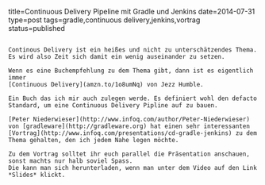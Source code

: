 title=Continuous Delivery Pipeline mit Gradle und Jenkins
date=2014-07-31
type=post
tags=gradle,continuous delivery,jenkins,vortrag
status=published
~~~~~~

Continous Delivery ist ein heißes und nicht zu unterschätzendes Thema.
Es wird also Zeit sich damit ein wenig auseinander zu setzen.

Wenn es eine Buchempfehlung zu dem Thema gibt, dann ist es eigentlich immer
[Continuous Delivery](amzn.to/1o8umNq) von Jezz Humble.

Ein Buch das ich mir auch zulegen werde. Es definiert wohl den defacto Standard, um eine Continuous Delivery Pipline auf zu bauen.

[Peter Niederwieser](http://www.infoq.com/author/Peter-Niederwieser) von [gradleware](http://gradleware.org) hat einen sehr interessanten [Vortrag](http://www.infoq.com/presentations/cd-gradle-jenkins) zu dem Thema gehalten, den ich jedem Nahe legen möchte.

Zu dem Vortrag solltet ihr euch parallel die Präsentation anschauen, sonst machts nur halb soviel Spass.
Die kann man sich herunterladen, wenn man unter dem Video auf den Link *Slides* klickt.


